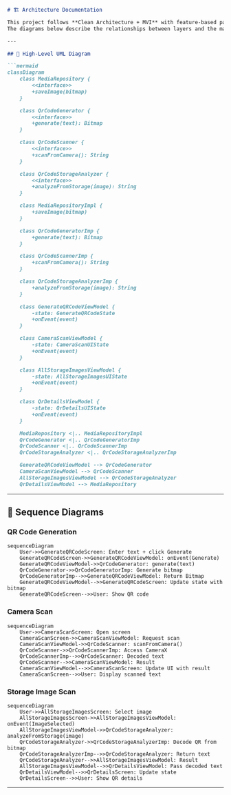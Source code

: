 ```markdown
# 🏗️ Architecture Documentation

This project follows **Clean Architecture + MVI** with feature-based packaging.  
The diagrams below describe the relationships between layers and the main data flows.

---

## 🔑 High-Level UML Diagram

```mermaid
classDiagram
    class MediaRepository {
        <<interface>>
        +saveImage(bitmap)
    }

    class QrCodeGenerator {
        <<interface>>
        +generate(text): Bitmap
    }

    class QrCodeScanner {
        <<interface>>
        +scanFromCamera(): String
    }

    class QrCodeStorageAnalyzer {
        <<interface>>
        +analyzeFromStorage(image): String
    }

    class MediaRepositoryImpl {
        +saveImage(bitmap)
    }

    class QrCodeGeneratorImp {
        +generate(text): Bitmap
    }

    class QrCodeScannerImp {
        +scanFromCamera(): String
    }

    class QrCodeStorageAnalyzerImp {
        +analyzeFromStorage(image): String
    }

    class GenerateQRCodeViewModel {
        -state: GenerateQRCodeState
        +onEvent(event)
    }

    class CameraScanViewModel {
        -state: CameraScanUIState
        +onEvent(event)
    }

    class AllStorageImagesViewModel {
        -state: AllStorageImagesUIState
        +onEvent(event)
    }

    class QrDetailsViewModel {
        -state: QrDetailsUIState
        +onEvent(event)
    }

    MediaRepository <|.. MediaRepositoryImpl
    QrCodeGenerator <|.. QrCodeGeneratorImp
    QrCodeScanner <|.. QrCodeScannerImp
    QrCodeStorageAnalyzer <|.. QrCodeStorageAnalyzerImp

    GenerateQRCodeViewModel --> QrCodeGenerator
    CameraScanViewModel --> QrCodeScanner
    AllStorageImagesViewModel --> QrCodeStorageAnalyzer
    QrDetailsViewModel --> MediaRepository
```

---

## 📱 Sequence Diagrams

### QR Code Generation
```mermaid
sequenceDiagram
    User->>GenerateQRCodeScreen: Enter text + click Generate
    GenerateQRCodeScreen->>GenerateQRCodeViewModel: onEvent(Generate)
    GenerateQRCodeViewModel->>QrCodeGenerator: generate(text)
    QrCodeGenerator->>QrCodeGeneratorImp: Generate bitmap
    QrCodeGeneratorImp-->>GenerateQRCodeViewModel: Return Bitmap
    GenerateQRCodeViewModel-->>GenerateQRCodeScreen: Update state with bitmap
    GenerateQRCodeScreen-->>User: Show QR code
```

### Camera Scan
```mermaid
sequenceDiagram
    User->>CameraScanScreen: Open screen
    CameraScanScreen->>CameraScanViewModel: Request scan
    CameraScanViewModel->>QrCodeScanner: scanFromCamera()
    QrCodeScanner->>QrCodeScannerImp: Access CameraX
    QrCodeScannerImp-->>QrCodeScanner: Decoded text
    QrCodeScanner-->>CameraScanViewModel: Result
    CameraScanViewModel-->>CameraScanScreen: Update UI with result
    CameraScanScreen-->>User: Display scanned text
```

### Storage Image Scan
```mermaid
sequenceDiagram
    User->>AllStorageImagesScreen: Select image
    AllStorageImagesScreen->>AllStorageImagesViewModel: onEvent(ImageSelected)
    AllStorageImagesViewModel->>QrCodeStorageAnalyzer: analyzeFromStorage(image)
    QrCodeStorageAnalyzer->>QrCodeStorageAnalyzerImp: Decode QR from bitmap
    QrCodeStorageAnalyzerImp-->>QrCodeStorageAnalyzer: Return text
    QrCodeStorageAnalyzer-->>AllStorageImagesViewModel: Result
    AllStorageImagesViewModel-->>QrDetailsViewModel: Pass decoded text
    QrDetailsViewModel-->>QrDetailsScreen: Update state
    QrDetailsScreen-->>User: Show QR details
```

---